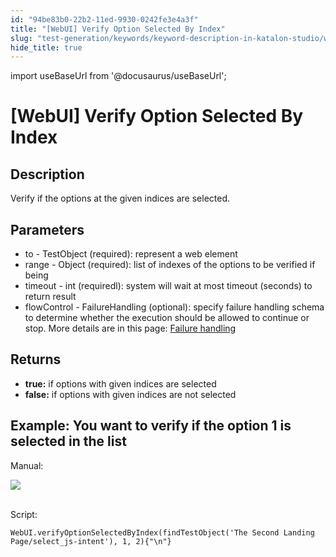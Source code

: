 ```yaml
---
id: "94be83b0-22b2-11ed-9930-0242fe3e4a3f"
title: "[WebUI] Verify Option Selected By Index"
slug: "test-generation/keywords/keyword-description-in-katalon-studio/web-ui-keywords/webui-verify-option-selected-by-index"
hide_title: true
---
```

import useBaseUrl from '@docusaurus/useBaseUrl';


# <a id="id_0" class="anchor_top_offset"/><a id="ariaid-title1" class="anchor_top_offset"/>[WebUI] Verify Option Selected By Index


## <a id="id_0__id" class="anchor_top_offset"/>Description

              
<p xmlns="http://www.w3.org/1999/xhtml" className="p">   Verify if the options at the given indices are   selected. </p> 
                  

## Parameters

<div xmlns="http://www.w3.org/1999/xhtml" className="p"><ul className="ul"><li className="li">to - TestObject (required): represent a web element</li><li className="li">range - Object (required): list of indexes of the options to be
      verified if being</li><li className="li">timeout - int (requiredl): system will wait at most timeout
      (seconds) to return result</li><li className="li">flowControl - FailureHandling (optional): specify failure
      handling schema to determine whether the execution should be
      allowed to continue or stop. More details are in this page: <a className="xref" href="/test-maintenance/configure-failure-handling-settings-in-katalon-studio">Failure handling</a>
    </li></ul></div>

## <a id="id_0__id_1" class="anchor_top_offset"/>Returns

              
<ul xmlns="http://www.w3.org/1999/xhtml" className="ul"><li className="li">     <strong className="ph b">true:</strong> if options with given indices are     selected</li><li className="li">     <strong className="ph b">false:</strong> if options with given indices     are not selected</li></ul> 
      

## <a id="id_0__id_2" class="anchor_top_offset"/>Example: You want to verify if the option 1 is selected in the         list

              
<p xmlns="http://www.w3.org/1999/xhtml" className="p">Manual: </p> 
      
<p xmlns="http://www.w3.org/1999/xhtml" className="p">   <img className="image" src={useBaseUrl("https://github.com/katalon-studio/docs-images/raw/master/katalon-studio/docs/webui-verify-option-selected-by-index/image2016-8-15-193A283A13.png")} /><br /><br /> </p> 
      
<p xmlns="http://www.w3.org/1999/xhtml" className="p">Script:</p> 
              
<pre xmlns="http://www.w3.org/1999/xhtml" className="pre codeblock"><code>WebUI.verifyOptionSelectedByIndex(findTestObject('The Second Landing Page/select_js-intent'), 1, 2){"\n"}</code></pre> 
            

